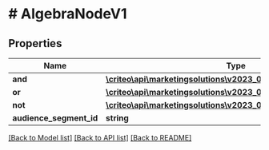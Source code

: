 # # AlgebraNodeV1

## Properties

Name | Type | Description | Notes
------------ | ------------- | ------------- | -------------
**and** | [**\criteo\api\marketingsolutions\v2023_07\Model\AlgebraNodeV1[]**](AlgebraNodeV1.md) |  | [optional]
**or** | [**\criteo\api\marketingsolutions\v2023_07\Model\AlgebraNodeV1[]**](AlgebraNodeV1.md) |  | [optional]
**not** | [**\criteo\api\marketingsolutions\v2023_07\Model\AlgebraNodeV1**](AlgebraNodeV1.md) |  | [optional]
**audience_segment_id** | **string** |  | [optional]

[[Back to Model list]](../../README.md#models) [[Back to API list]](../../README.md#endpoints) [[Back to README]](../../README.md)
